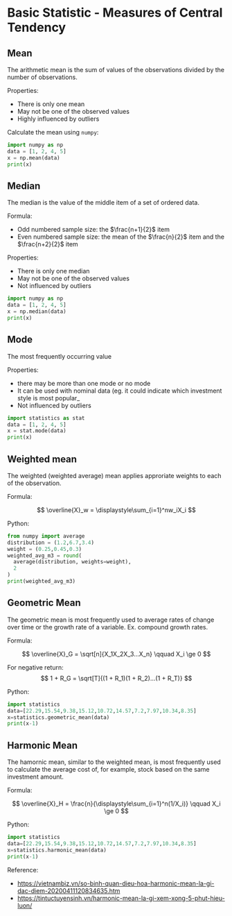 # Basic Statistic - Measures of Central Tendency

## Mean

The arithmetic mean is the sum of values of the observations divided by the number of observations.

Properties:

- There is only one mean
- May not be one of the observed values
- Highly influenced by outliers

Calculate the mean using `numpy`:

```py
import numpy as np
data = [1, 2, 4, 5]
x = np.mean(data)
print(x)
```


## Median

The median is the value of the middle item of a set of ordered data.

Formula:

- Odd numbered sample size: the $\frac{n+1}{2}$ item
- Even numbered sample size: the mean of the $\frac{n}{2}$ item and the $\frac{n+2}{2}$ item

Properties:

- There is only one median
- May not be one of the observed values
- Not influenced by outliers

```py
import numpy as np
data = [1, 2, 4, 5]
x = np.median(data)
print(x)
```


## Mode

The most frequently occurring value

Properties:

- there may be more than one mode or no mode
- It can be used with nominal data (eg. it could indicate which investment style is most popular_
- Not influenced by outliers

```py
import statistics as stat
data = [1, 2, 4, 5]
x = stat.mode(data)
print(x)
```


## Weighted mean

The weighted (weighted average) mean applies approriate weights to each of the observation.

Formula:

$$
\overline{X}_w = \displaystyle\sum_{i=1}^nw_iX_i
$$

Python:

```py
from numpy import average
distribution = (1.2,6.7,3.4)
weight = (0.25,0.45,0.3)
weighted_avg_m3 = round(
  average(distribution, weights=weight),
  2
)
print(weighted_avg_m3)
```

## Geometric Mean

The geometric mean is most frequently used to average rates of change over time or the growth rate of a variable. Ex. compound growth rates.

Formula:

$$
\overline{X}_G = \sqrt[n]{X_1X_2X_3...X_n} \qquad X_i \ge 0
$$

For negative return:
$$
1 + R_G = \sqrt[T]{(1 + R_1)(1 + R_2)...(1 + R_T)}
$$

Python:

```py
import statistics
data=[22.29,15.54,9.38,15.12,10.72,14.57,7.2,7.97,10.34,8.35]
x=statistics.geometric_mean(data)
print(x-1)
```

## Harmonic Mean

The hamornic mean, similar to the weighted mean, is most frequently used to calculate the average cost of, for example, stock based on the same investment amount.

Formula:

$$
\overline{X}_H = \frac{n}{\displaystyle\sum_{i=1}^n(1/X_i)} \qquad X_i \ge 0
$$

Python:

```py
import statistics
data=[22.29,15.54,9.38,15.12,10.72,14.57,7.2,7.97,10.34,8.35]
x=statistics.harmonic_mean(data)
print(x-1)
```

Reference:

- https://vietnambiz.vn/so-binh-quan-dieu-hoa-harmonic-mean-la-gi-dac-diem-20200411120834635.htm
- https://tintuctuyensinh.vn/harmonic-mean-la-gi-xem-xong-5-phut-hieu-luon/